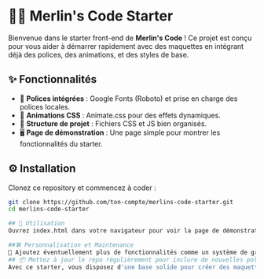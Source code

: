 # 🧙‍♂️ Merlin's Code Starter

Bienvenue dans le starter front-end de **Merlin's Code** ! Ce projet est conçu pour vous aider à démarrer rapidement avec des maquettes en intégrant déjà des polices, des animations, et des styles de base.

## ✨ Fonctionnalités
- 🎨 **Polices intégrées** : Google Fonts (Roboto) et prise en charge des polices locales.
- 💫 **Animations CSS** : Animate.css pour des effets dynamiques.
- 📁 **Structure de projet** : Fichiers CSS et JS bien organisés.
- 🖥️ **Page de démonstration** : Une page simple pour montrer les fonctionnalités du starter.

## ⚙️ Installation
Clonez ce repository et commencez à coder :
```bash
git clone https://github.com/ton-compte/merlins-code-starter.git
cd merlins-code-starter

## 🚀 Utilisation
Ouvrez index.html dans votre navigateur pour voir la page de démonstration et commencez à créer vos propres pages.

##🛠️ Personnalisation et Maintenance
🔧 Ajoutez éventuellement plus de fonctionnalités comme un système de grille CSS, des formulaires stylisés, etc.
## 📦 Mettez à jour le repo régulièrement pour inclure de nouvelles polices, animations, ou mises à jour.
Avec ce starter, vous disposez d'une base solide pour créer des maquettes rapidement, avec une structure bien organisée et des outils essentiels déjà configurés.